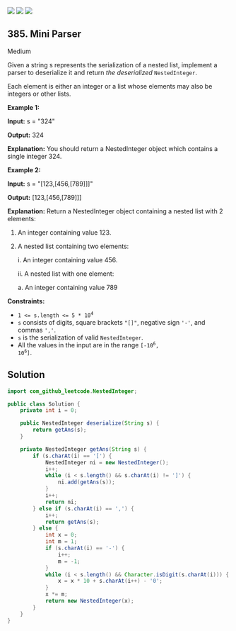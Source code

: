 [![](https://img.shields.io/github/stars/javadev/LeetCode-in-Java?label=Stars&style=flat-square)](https://github.com/javadev/LeetCode-in-Java)
[![](https://img.shields.io/github/forks/javadev/LeetCode-in-Java?label=Fork%20me%20on%20GitHub%20&style=flat-square)](https://github.com/javadev/LeetCode-in-Java/fork)
[![](https://img.shields.io/badge/-LeetCode%20in%20Kotlin-blue?style=flat-square)](https://github.com/javadev/LeetCode-in-Kotlin)

## 385\. Mini Parser

Medium

Given a string s represents the serialization of a nested list, implement a parser to deserialize it and return _the deserialized_ `NestedInteger`.

Each element is either an integer or a list whose elements may also be integers or other lists.

**Example 1:**

**Input:** s = "324"

**Output:** 324

**Explanation:** You should return a NestedInteger object which contains a single integer 324.

**Example 2:**

**Input:** s = "[123,[456,[789]]]"

**Output:** [123,[456,[789]]]

**Explanation:** 
Return a NestedInteger object containing a nested list with 2 elements: 
1. An integer containing value 123. 
2. A nested list containing two elements:
   
   i. An integer containing value 456. 
   
    ii. A nested list with one element:
        
    a. An integer containing value 789

**Constraints:**

*   <code>1 <= s.length <= 5 * 10<sup>4</sup></code>
*   `s` consists of digits, square brackets `"[]"`, negative sign `'-'`, and commas `','`.
*   `s` is the serialization of valid `NestedInteger`.
*   All the values in the input are in the range <code>[-10<sup>6</sup>, 10<sup>6</sup>]</code>.

## Solution

```java
import com_github_leetcode.NestedInteger;

public class Solution {
    private int i = 0;

    public NestedInteger deserialize(String s) {
        return getAns(s);
    }

    private NestedInteger getAns(String s) {
        if (s.charAt(i) == '[') {
            NestedInteger ni = new NestedInteger();
            i++;
            while (i < s.length() && s.charAt(i) != ']') {
                ni.add(getAns(s));
            }
            i++;
            return ni;
        } else if (s.charAt(i) == ',') {
            i++;
            return getAns(s);
        } else {
            int x = 0;
            int m = 1;
            if (s.charAt(i) == '-') {
                i++;
                m = -1;
            }
            while (i < s.length() && Character.isDigit(s.charAt(i))) {
                x = x * 10 + s.charAt(i++) - '0';
            }
            x *= m;
            return new NestedInteger(x);
        }
    }
}
```